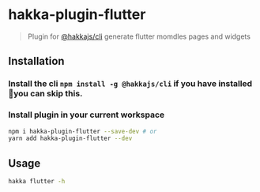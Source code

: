 # hakka-plugin-flutter

> Plugin for [@hakkajs/cli](https://github.com/hakkajs/cli)
> generate flutter momdles pages and widgets

## Installation

### Install the cli `npm install -g @hakkajs/cli` if you have installed you can skip this.

### Install plugin in your current workspace

```sh
npm i hakka-plugin-flutter --save-dev # or
yarn add hakka-plugin-flutter --dev
```

## Usage

```sh
hakka flutter -h
```

